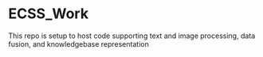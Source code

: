 # ECSS_Work
This repo is setup to host code supporting text and image processing, data fusion, and knowledgebase representation
